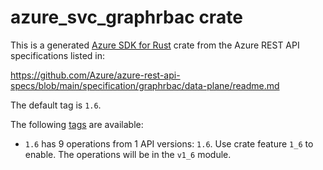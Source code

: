 # azure_svc_graphrbac crate

This is a generated [Azure SDK for Rust](https://github.com/Azure/azure-sdk-for-rust) crate from the Azure REST API specifications listed in:

https://github.com/Azure/azure-rest-api-specs/blob/main/specification/graphrbac/data-plane/readme.md

The default tag is `1.6`.

The following [tags](https://github.com/Azure/azure-sdk-for-rust/blob/main/services/tags.md) are available:

- `1.6` has 9 operations from 1 API versions: `1.6`. Use crate feature `1_6` to enable. The operations will be in the `v1_6` module.